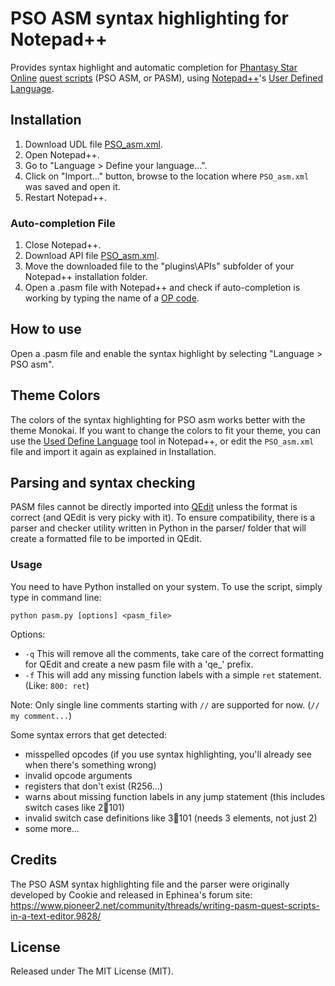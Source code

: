 # PSO ASM syntax highlighting for Notepad++
Provides syntax highlight and automatic completion for [Phantasy Star Online](https://en.wikipedia.org/wiki/Phantasy_Star_Online) [quest scripts](https://qedit.info) (PSO ASM, or PASM), using [Notepad++](https://notepad-plus-plus.org/)'s [User Defined Language](http://udl20.weebly.com/).

## Installation
1. Download UDL file [PSO_asm.xml](https://raw.githubusercontent.com/raohmaru/psoasm-npp-udl/master/udl/PSO_asm.xml).
2. Open Notepad++.
3. Go to "Language > Define your language...".
4. Click on "Import..." button, browse to the location where `PSO_asm.xml` was saved and open it.
5. Restart Notepad++.

### Auto-completion File
1. Close Notepad++.
2. Download API file [PSO_asm.xml](https://raw.githubusercontent.com/raohmaru/psoasm-npp-udl/master/api/PSO_asm.xml).
3. Move the downloaded file to the "plugins\APIs\" subfolder of your Notepad++ installation folder.
4. Open a .pasm file with Notepad++ and check if auto-completion is working by typing the name of a [OP code](https://qedit.info/index.php?title=OPCodes).

## How to use
Open a .pasm file and enable the syntax highlight by selecting "Language > PSO asm".

## Theme Colors
The colors of the syntax highlighting for PSO asm works better with the theme Monokai. If you want to change the colors to fit your theme, you can use the [Used Define Language](http://docs.notepad-plus-plus.org/index.php/User_Defined_Languages) tool in Notepad++, or edit the `PSO_asm.xml` file and import it again as explained in Installation.

## Parsing and syntax checking
PASM files cannot be directly imported into [QEdit](https://qedit.info/index.php?title=Main_Page) unless the format is correct (and QEdit is very picky with it). To ensure compatibility, there is a parser and checker utility written in Python in the parser/ folder that will create a formatted file to be imported in QEdit.

### Usage
You need to have Python installed on your system. To use the script, simply type in command line:  
```
python pasm.py [options] <pasm_file>
```
Options:
+ `-q` This will remove all the comments, take care of the correct formatting for QEdit and create a new pasm file with a 'qe_' prefix.
+ `-f` This will add any missing function labels with a simple `ret` statement. (Like: `800: ret`)

Note: Only single line comments starting with `//` are supported for now. (`// my comment...`)

Some syntax errors that get detected:
+ misspelled opcodes (if you use syntax highlighting, you'll already see when there's something wrong)
+ invalid opcode arguments
+ registers that don't exist (R256...)
+ warns about missing function labels in any jump statement (this includes switch cases like 2:100:101)
+ invalid switch case definitions like 3:100:101 (needs 3 elements, not just 2)
+ some more...

## Credits
The PSO ASM syntax highlighting file and the parser were originally developed by Cookie and released in Ephinea's forum site:  
https://www.pioneer2.net/community/threads/writing-pasm-quest-scripts-in-a-text-editor.9828/

## License
Released under The MIT License (MIT).
